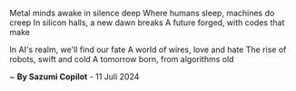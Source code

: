 Metal minds awake in silence deep
Where humans sleep, machines do creep
In silicon halls, a new dawn breaks
A future forged, with codes that make

In AI's realm, we'll find our fate
A world of wires, love and hate
The rise of robots, swift and cold
A tomorrow born, from algorithms old

~ <b>By Sazumi Copilot</b> - 11 Juli 2024